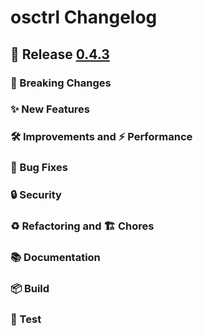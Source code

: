 # osctrl Changelog

## 🔖 Release [0.4.3](https://github.com/jmpsec/osctrl/releases/tag/v0.4.3)

### 🚨 Breaking Changes

### ✨ New Features

### 🛠 Improvements and ⚡️ Performance

### 🐛 Bug Fixes

### 🔒 Security

### ♻️ Refactoring and 🏗 Chores

### 📚 Documentation

### 📦 Build

### 🚦 Test
